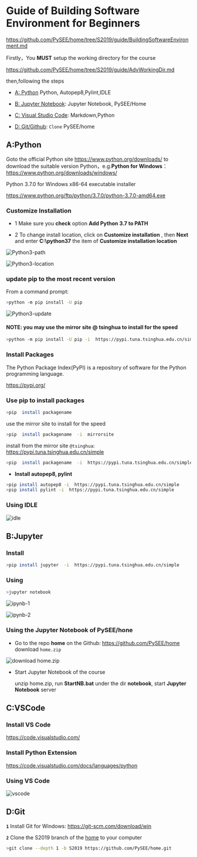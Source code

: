 # Guide of  Building Software Environment for Beginners

https://github.com/PySEE/home/tree/S2019/guide/BuildingSoftwareEnvironment.md 

Firstly，You **MUST** setup the working directory for the course

https://github.com/PySEE/home/tree/S2019/guide/AdvWorkingDir.md

then,following the steps

* [A: Python](#A:Python) Python, Autopep8,Pylint,IDLE

* [B: Jupyter Notebook](#B:Jupyter):  Jupyter Notebook, PySEE/Home

* [C: Visual Studio Code](#C:VSCode): Markdown,Python
  
* [D: Git/Github](#D:Git): `Clone` PySEE/home

## A:Python

Goto the official Python site  https://www.python.org/downloads/ to download the suitable version Python，e.g.**Python for Windows**： https://www.python.org/downloads/windows/

Python 3.7.0 for Windows x86-64 executable installer 

https://www.python.org/ftp/python/3.7.0/python-3.7.0-amd64.exe

###  Customize Installation
      
* 1  Make sure you **check** option **Add Python 3.7 to PATH**

* 2  To change install location, click on **Customize installation** , then **Next** and enter **C:\python37** the item of  **Customize installation location**
            
 
![Python3-path](./img/python37-path.jpg)

![Python3-location](./img/python37-location.jpg)
   
### update pip to the most recent version

From a command prompt:

```bash
>python -m pip install -U pip 
```

![Python3-update](./img/python37-update-pip.jpg)

#### NOTE: you may use the mirror site @ tsinghua  to install for the speed

```bash
>python -m pip install -U pip -i  https://pypi.tuna.tsinghua.edu.cn/simple
```

### Install Packages

The Python Package Index(PyPI) is a repository of software for the Python programming language.

https://pypi.org/

### Use **pip** to install packages

```bash
>pip  install packagename  
```
 use the mirror site  to install for the speed

```bash
>pip  install packagename  -i  mirrorsite  
``` 

install from the mirror site `@tsinghua`: https://pypi.tuna.tsinghua.edu.cn/simple

```bash
>pip  install packagename  -i  https://pypi.tuna.tsinghua.edu.cn/simple
```

* **Install autopep8, pylint**

```bash  
>pip install autopep8 -i  https://pypi.tuna.tsinghua.edu.cn/simple
>pip install pylint -i  https://pypi.tuna.tsinghua.edu.cn/simple
```

### Using IDLE

![idle](./img/idle.png)

## B:Jupyter

### Install 
  
```bash       
>pip install jupyter  -i  https://pypi.tuna.tsinghua.edu.cn/simple
```    

### Using

```bash       
>jupyter notebook
```    

![ipynb-1](./img/ipynb-1.png)

![ipynb-2](./img/ipynb-2.png)

### Using the Jupyter Notebook of  PySEE/hone

* Go to the repo **home** on the Github: https://github.com/PySEE/home download `home.zip`

![download home.zip](./img/downloadhome.jpg)

* Start Jupyter Notebook of the course
 
  unzip home.zip, run  **StartNB.bat**  under the dir **notebook**, start **Jupyter Notebook** server

## C:VSCode

### Install VS Code

  https://code.visualstudio.com/

### Install Python Extension

https://code.visualstudio.com/docs/languages/python

### Using VS Code

![vscode](./img/vscode.png)

## D:Git

**`1`** Install Git for Windows: https://git-scm.com/download/win

**`2`** Clone the S2019 branch of the [home](https://github.com/PySEE/home) to your computer

```bash
>git clone --depth 1 -b S2019 https://github.com/PySEE/home.git
```